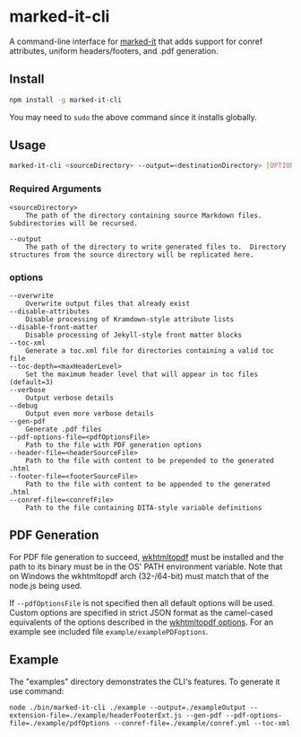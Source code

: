 # marked-it-cli

A command-line interface for [marked-it](https://github.ibm.com/Grant-Gayed/marked-it "marked-it Git repo") that adds support for conref attributes, uniform headers/footers, and .pdf generation.

## Install

``` bash
npm install -g marked-it-cli
```

You may need to ```sudo``` the above command since it installs globally.

## Usage

```bash
marked-it-cli <sourceDirectory> --output=<destinationDirectory> [OPTIONS]
```

### Required Arguments
```
<sourceDirectory>
	The path of the directory containing source Markdown files.  Subdirectories will be recursed.
	
--output
	The path of the directory to write generated files to.  Directory structures from the source directory will be replicated here.
```

### options
```
--overwrite
	Overwrite output files that already exist
--disable-attributes
	Disable processing of Kramdown-style attribute lists
--disable-front-matter
	Disable processing of Jekyll-style front matter blocks
--toc-xml
	Generate a toc.xml file for directories containing a valid toc file
--toc-depth=<maxHeaderLevel>
	Set the maximum header level that will appear in toc files (default=3)
--verbose
	Output verbose details
--debug
	Output even more verbose details
--gen-pdf
	Generate .pdf files
--pdf-options-file=<pdfOptionsFile>
	Path to the file with PDF generation options
--header-file=<headerSourceFile>
	Path to the file with content to be prepended to the generated .html
--footer-file=<footerSourceFile>
	Path to the file with content to be appended to the generated .html
--conref-file=<conrefFile>
	Path to the file containing DITA-style variable definitions
```

## PDF Generation

For PDF file generation to succeed, [wkhtmltopdf](http://wkhtmltopdf.org/ "wkhtmltopdf home") must be installed and the path to its binary must be in the OS' PATH environment variable.  Note that on Windows the wkhtmltopdf arch (32-/64-bit) must match that of the node.js being used.

If ```--pdfOptionsFile``` is not specified then all default options will be used.  Custom options are specified in strict JSON format as the camel-cased equivalents of the options described in the [wkhtmltopdf options](http://wkhtmltopdf.org/usage/wkhtmltopdf.txt).  For an example see included file ```example/examplePDFoptions```.

## Example

The "examples" directory demonstrates the CLI's features.  To generate it use command:
```
node ./bin/marked-it-cli ./example --output=./exampleOutput --extension-file=./example/headerFooterExt.js --gen-pdf --pdf-options-file=./example/pdfOptions --conref-file=./example/conref.yml --toc-xml
```
